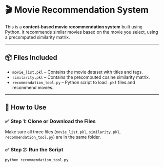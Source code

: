 # 🎬 Movie Recommendation System

This is a **content-based movie recommendation system** built using Python. It recommends similar movies based on the movie you select, using a precomputed similarity matrix.

---

## 📦 Files Included

- `movie_list.pkl` – Contains the movie dataset with titles and tags.  
- `similarity.pkl` – Contains the precomputed cosine similarity matrix.  
- `recommendation_tool.py` – Python script to load `.pkl` files and recommend movies.

---

## 🚀 How to Use

### ✅ Step 1: Clone or Download the Files

Make sure all three files (`movie_list.pkl`, `similarity.pkl`, `recommendation_tool.py`) are in the same folder.

### ✅ Step 2: Run the Script

```bash
python recommendation_tool.py
